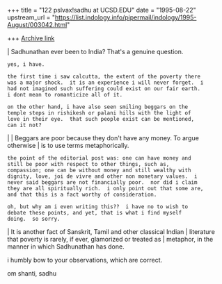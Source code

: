 +++
title = "122 pslvax!sadhu at UCSD.EDU"
date = "1995-08-22"
upstream_url = "https://list.indology.info/pipermail/indology/1995-August/003042.html"

+++
[Archive link](https://list.indology.info/pipermail/indology/1995-August/003042.html)

| Sadhunathan ever been to India?  That's a genuine question.

	yes, i have.

	the first time i saw calcutta, the extent of the poverty there
	was a major shock.  it is an experience i will never forget.  i
	had not imagined such suffering could exist on our fair earth.
	i dont mean to romanticize all of it. 

	on the other hand, i have also seen smiling beggars on the
	temple steps in rishikesh or palani hills with the light of
	love in their eye.  that such people exist can be mentioned,
	can it not?

| 
| Beggars are poor because they don't have any money.  To argue otherwise
| is to use terms metaphorically.  

	the point of the editorial post was: one can have money and
	still be poor with respect to other things, such as,
	compassion; one can be without money and still wealthy with
	dignity, love, joi de vivre and other non monetary values.  i
	never said beggars are not financially poor.  nor did i claim
	they are all spiritually rich.  i only point out that some are,
	and that this is a fact worthy of consideration.

	oh, but why am i even writing this??  i have no to wish to
	debate these points, and yet, that is what i find myself
	doing.  so sorry.

| It is another fact of Sanskrit, Tamil and other classical Indian
| literature that poverty is rarely, if ever, glamorized or treated as
| metaphor, in the manner in which Sadhunathan has done.  

i humbly bow to  your observations, which are correct.

om shanti,
sadhu





